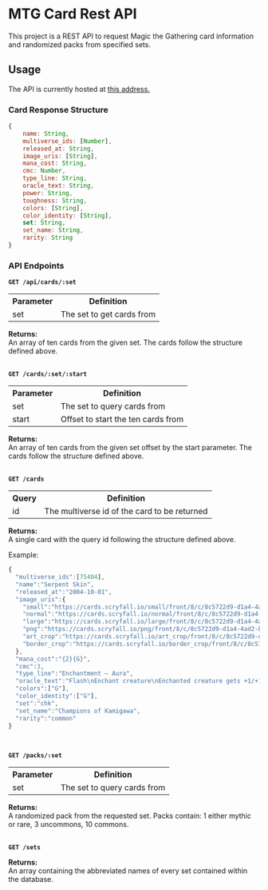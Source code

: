 # MTG Card Rest API

This project is a REST API to request Magic the Gathering card information and randomized packs from specified sets.

## Usage

The API is currently hosted at [this address.](http://143.198.62.169:3000/api/)

### Card Response Structure

```javascript
{
    name: String,
    multiverse_ids: [Number],
    released_at: String,
    image_uris: [String],
    mana_cost: String,
    cmc: Number,
    type_line: String,
    oracle_text: String,
    power: String,
    toughness: String,
    colors: [String],
    color_identity: [String],
    set: String,
    set_name: String,
    rarity: String
}
```

### API Endpoints

<b>`GET /api/cards/:set`</b>

<table>
  <tr>
    <th>Parameter</th>
    <th>Definition</th>
  </tr>
  <tr>
    <td>set</td>
    <td>The set to get cards from</td>
  </tr>
</table>

<b>Returns:</b><br>
An array of ten cards from the given set. The cards follow the structure defined above.<br><br>


<b>`GET /cards/:set/:start`</b>

<table>
  <tr>
    <th>Parameter</th>
    <th>Definition</th>
  </tr>
  <tr>
    <td>set</td>
    <td>The set to query cards from</td>
  </tr>
  <tr>
    <td>start</td>
    <td>Offset to start the ten cards from</td>
  </tr>
</table>

<b>Returns:</b><br>
An array of ten cards from the given set offset by the start parameter. The cards follow the structure defined above.<br><br>


<b>`GET /cards`</b>

<table>
  <tr>
    <th>Query</th>
    <th>Definition</th>
  </tr>
  <tr>
    <td>id</td>
    <td>The multiverse id of the card to be returned</td>
  </tr>
</table>

<b>Returns:</b><br>
A single card with the query id following the structure defined above.<br>

Example:<br>
```javascript
{
  "multiverse_ids":[75404],
  "name":"Serpent Skin",
  "released_at":"2004-10-01",
  "image_uris":{
    "small":"https://cards.scryfall.io/small/front/8/c/8c5722d9-d1a4-4ad2-bf85-db666d4a30d9.jpg?1562762476",
    "normal":"https://cards.scryfall.io/normal/front/8/c/8c5722d9-d1a4-4ad2-bf85-db666d4a30d9.jpg?1562762476",
    "large":"https://cards.scryfall.io/large/front/8/c/8c5722d9-d1a4-4ad2-bf85-db666d4a30d9.jpg?1562762476",
    "png":"https://cards.scryfall.io/png/front/8/c/8c5722d9-d1a4-4ad2-bf85-db666d4a30d9.png?1562762476",
    "art_crop":"https://cards.scryfall.io/art_crop/front/8/c/8c5722d9-d1a4-4ad2-bf85-db666d4a30d9.jpg?1562762476",
    "border_crop":"https://cards.scryfall.io/border_crop/front/8/c/8c5722d9-d1a4-4ad2-bf85-db666d4a30d9.jpg?1562762476"
  },
  "mana_cost":"{2}{G}",
  "cmc":3,
  "type_line":"Enchantment — Aura",
  "oracle_text":"Flash\nEnchant creature\nEnchanted creature gets +1/+1.\n{G}: Regenerate enchanted creature.",
  "colors":["G"],
  "color_identity":["G"],
  "set":"chk",
  "set_name":"Champions of Kamigawa",
  "rarity":"common"
}
```
<br>

<b>`GET /packs/:set`</b>

<table>
  <tr>
    <th>Parameter</th>
    <th>Definition</th>
  </tr>
  <tr>
    <td>set</td>
    <td>The set to query cards from</td>
  </tr>
</table>

<b>Returns:</b><br>
A randomized pack from the requested set. Packs contain: 1 either mythic or rare, 3 uncommons, 10 commons.<br><br>


<b>`GET /sets`</b>

<b>Returns:</b><br>
An array containing the abbreviated names of every set contained within the database.<br><br>

